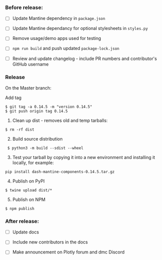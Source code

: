 

### Before release:

- [ ] Update Mantine dependency in `package.json`
- [ ] Update Mantine dependancy for optional stylesheets in `styles.py`
- [ ] Remove usage/demo apps used for testing
- [ ] `npm run build` and push updated `package-lock.json`
- [ ] Review and update changelog - include PR numbers and contributor's GitHub username


### Release

On the Master branch:

Add tag
```
$ git tag -a 0.14.5 -m "version 0.14.5"
$ git push origin tag 0.14.5
```


1. Clean up dist - removes old and temp tarballs:
```
$ rm -rf dist
```

2. Build source distribution
```
 $ python3 -m build --sdist --wheel

```
3. Test your tarball by copying it into a new environment and installing it locally, for example:
```
pip install dash-mantine-components-0.14.5.tar.gz
```

4. Publish on PyPI
```
$ twine upload dist/*
```

5. Publish on NPM 
```
$ npm publish
```


### After release:

 - [ ] Update docs
 - [ ] Include new contributors in the docs
 - [ ] Make announcement on Plotly forum and dmc Discord
 
 
